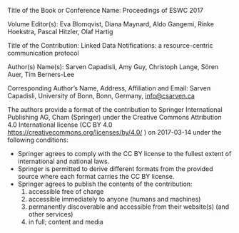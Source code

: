 Title of the Book or Conference Name:  Proceedings of ESWC 2017

Volume Editor(s): Eva Blomqvist, Diana Maynard, Aldo Gangemi, Rinke Hoekstra, Pascal Hitzler, Olaf Hartig

Title of the Contribution: Linked Data Notifications: a resource-centric communication protocol

Author(s) Name(s): Sarven Capadisli, Amy Guy, Christoph Lange, Sören Auer, Tim Berners-Lee

Corresponding Author’s Name, Address, Affiliation and Email: Sarven Capadisli, University of Bonn, Bonn, Germany, info@csarven.ca

The authors provide a format of the contribution to Springer International Publishing AG, Cham (Springer) under the Creative Commons Attribution 4.0 International license (CC BY 4.0 https://creativecommons.org/licenses/by/4.0/ ) on 2017-03-14 under the following conditions:

* Springer agrees to comply with the CC BY license to the fullest extent of international and national laws.
* Springer is permitted to derive different formats from the provided source where each format carries the CC BY license.
* Springer agrees to publish the contents of the contribution:
  1. accessible free of charge
  2. accessible immediately to anyone (humans and machines)
  3. permanently discoverable and accessible from their website(s) (and other services)
  4. in full; content and media
